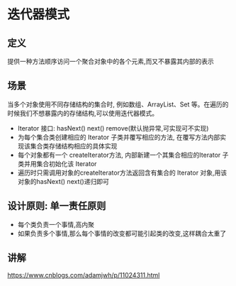 # 迭代器模式

## 定义
提供一种方法顺序访问一个聚合对象中的各个元素,而又不暴露其内部的表示
## 场景

当多个对象使用不同存储结构的集合时, 例如数组、ArrayList、Set 等。在遍历的时候我们不想暴露内的存储结构,可以使用迭代器模式。

- Iterator 接口: hasNext() next() remove(默认抛异常,可实现可不实现)
- 为每个集合类创建相应的 Iterator 子类并覆写相应的方法, 在覆写方法内部实现该集合类存储结构相应的具体实现
- 每个对象都有一个 createIterator方法, 内部新建一个其集合相应的Iterator 子类并用集合初始化该 Iterator
- 遍历时只需调用对象的createIterator方法返回含有集合的 Iterator 对象,用该对象的hasNext() next()递归即可


## 设计原则: 单一责任原则

- 每个类负责一个事情,高内聚
- 如果负责多个事情,那么每个事情的改变都可能引起类的改变,这样耦合太重了

## 讲解
https://www.cnblogs.com/adamjwh/p/11024311.html